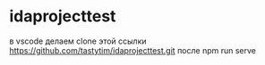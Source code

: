 # idaprojecttest
в vscode делаем clone этой ссылки https://github.com/tastytim/idaprojecttest.git
после npm run serve
